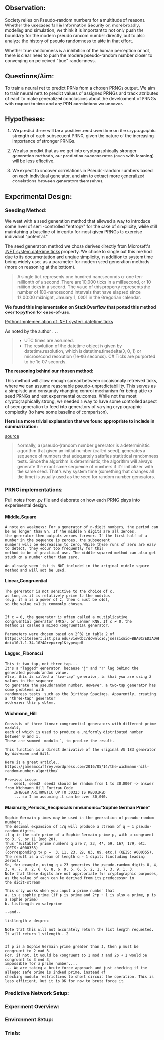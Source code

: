 ## **Observation:**
Society relies on Pseudo-random numbers for a multitude of reasons. Whether the usecases fall in Information Security or, more broadly, modeling and simulation, we think it is important to not only push the boundary for the modern pseudo random number directly, but to also analyze the history of pseudo randomness to aide in that effort.

Whether true randomness is a inhibition of the human perception or not, there is clear need to push the modern pseudo-random number closer to converging on perceived "true" randomness.

## **Questions/Aim:**
To train a neural net to predict PRNs from a chosen PRNGs output. We aim to train neural nets to predict values of assigned PRNGs and track attributes of each to make generalized conclusions about the development of PRNGs with respect to time and any PRN correlations we uncover.


## **Hypotheses:**
1) We predict there will be a positive trend over time on the cryptographic strength of each subsequent PRNG, given the nature of the increasing importance of stronger PRNGs.

2) We also predict that as we get into cryptographically stronger generation methods, our prediction success rates (even with learning) will be less effective.

3) We expect to uncover correlations in Pseudo-random numbers based on each individual generator, and aim to extract more generalized correlations between generators themselves.

## **Experimental Design:**



### **Seeding Method:**

We went with a seed generation method that allowed a way to introduce some level of semi-controlled "entropy" for the sake of simplicity, while still maintaining a baseline of integrity for most given PRNGs to exercise individual "potential."

The seed generation method we chose derives directly from Microsoft's [.NET system.datetime.ticks](https://docs.microsoft.com/en-us/dotnet/api/system.datetime.ticks?view=netframework-4.8) property. We chose to single out this method due to its documentation and unqiue simplicity, in addition to system time being widely used as a parameter for modern seed generation methods (more on reasoning at the bottom).

> A single tick represents one hundred nanoseconds or one ten-millionth of a second. There are 10,000 ticks in a millisecond, or 10 million ticks in a second. The value of this property represents the number of 100-nanosecond intervals that have elapsed since 12:00:00 midnight, January 1, 0001 in the Gregorian calendar.

**We found this implementation on StackOverflow that ported this method over to python for ease-of-use:**

[Python Implementation of .NET system.datetime.ticks](https://stackoverflow.com/questions/29366914/what-is-python-equivalent-of-cs-system-datetime-ticks)

As noted by the author . . .
   > * UTC times are assumed.
   > * The resolution of the datetime object is given by datetime.resolution, which is datetime.timedelta(0, 0, 1) or microsecond resolution (1e-06 seconds). C# Ticks are purported to be 1e-07 seconds.
   
**The reasoning behind our chosen method:**

This method will allow enough spread between occaisonally retreived ticks, where we can assume reasonable pseudo-unpredictabililty. This serves as a simplistic and constantly changing control mechanism for being able to seed PRNGs and test experimental outcomes. While not the most cryptographically strong, we needed a way to have some controlled aspect of seed generation to feed into generators of varying cryptographic complexity (to have some baseline of comparison).

**Here is a more trivial explanation that we found appropriate to include in summarization:**

[source](https://stackoverflow.com/users/33708/mehrdad-afshari)

> Normally, a (pseudo-)random number generator is a deterministic algorithm that given an initial number (called seed), generates a sequence of numbers that adequately satisfies statistical randomness tests. Since the algorithm is deterministic, the algorithm will always generate the exact same sequence of numbers if it's initialized with the same seed. That's why system time (something that changes all the time) is usually used as the seed for random number generators.


### **PRNG implementations:**
Pull notes from .py file and elaborate on how each PRNG plays into experimental design.

#### **Middle_Square**

<notes>
    
    A note on weakness: For a generator of n-digit numbers, the period can be no longer than 8n. If the middle n digits are all zeroes, 
    the generator then outputs zeroes forever. If the first half of a number in the sequence is zeroes, the subsequent
    numbers will be decreasing to zero. While these runs of zero are easy to detect, they occur too frequently for this
    method to be of practical use. The middle-squared method can also get stuck on a number other than zero.

    An already_seen list is NOT included in the original middle square method and will not be used.
</notes>


#### **Linear_Congruential**

<notes>
    
    The generator is not sensitive to the choice of c, 
    as long as it is relatively prime to the modulus 
    (e.g. if m is a power of 2, then c must be odd), 
    so the value c=1 is commonly chosen.
    

    If c = 0, the generator is often called a multiplicative
    congruential generator (MCG), or Lehmer RNG. If c ≠ 0, the
    method is called a mixed congruential generator.

    Parameters were chosen based on 2^32 in table 2 of 
    https://citeseerx.ist.psu.edu/viewdoc/download;jsessionid=BBA0C7ED3ADAB606642BB8D939774B4F?doi=10.1.1.34.1024&rep=rep1&type=pdf
</notes>


#### **Lagged_Fibonacci**

<notes>
    
    This is two tap, not three tap...
    It's a "lagged" generator, because "j" and "k" lag behind the generated pseudorandom value. 
    Also, this is called a "two-tap" generator, in that you are using 2 values in the sequence 
    to generate the pseudorandom number. However, a two-tap generator has some problems with 
    randomness tests, such as the Birthday Spacings. Apparently, creating a "three-tap" generator
    addresses this problem.
</notes>


#### **Wichmann_Hill**

<notes>
    
    Consists of three linear congruential generators with different prime moduli, 
    each of which is used to produce a uniformly distributed number between 0 and 1.
    These are summed, modulo 1, to produce the result.

    This function is a direct derivative of the original AS 183 generator by Wichmann and Hill.
    
    Here is a great article... https://jamesmccaffrey.wordpress.com/2016/05/14/the-wichmann-hill-random-number-algorithm/
    
    Previous issue:
        seed1, seed2, seed3 should be random from 1 to 30,000? -> answer from Wichmann Hill Fortran Code 
        INTEGER ARITHMETIC UP TO 30323 IS REQUIRED
        ... so I am assuming it can be over 30,000.
</notes>


#### **Maximally_Periodic_Reciprocals** mneumonic="Sophie German Prime" 

<notes>
    
    Sophie Germain primes may be used in the generation of pseudo-random numbers.
    The decimal expansion of 1/q will produce a stream of q − 1 pseudo-random digits,
    if q is the safe prime of a Sophie Germain prime p, with p congruent to 3, 9, or 11 (mod 20).
    Thus "suitable" prime numbers q are 7, 23, 47, 59, 167, 179, etc. (OEIS: A000353) 
    (corresponding to p =  3, 11, 23, 29, 83, 89, etc.) (OEIS: A000355). 
    The result is a stream of length q − 1 digits (including leading zeros). 
    So, for example, using q = 23 generates the pseudo-random digits 0, 4, 3, 4, 7, 8, 2, 6, 0, 8, 6, 9, 5, 6, 5, 2, 1, 7, 3, 9, 1, 3.
    Note that these digits are not appropriate for cryptographic purposes, as the value of each can be derived from its predecessor in 
    the digit-stream. 
    
    This only works when you input a prime number that
    a. is a sophie prime.(if p is prime and 2*p + 1 is also a prime, p is a sophie prime)
    b. listlength >= safeprime
    
    --and--
    
    listlength > decprec
    
    Note that this will not accurately return the list length requested. It will return listlength - 2
    
    
    If p is a Sophie Germain prime greater than 3, then p must be congruent to 2 mod 3. 
    For, if not, it would be congruent to 1 mod 3 and 2p + 1 would be congruent to 3 mod 3,
    impossible for a prime number....
    ... We are taking a brute force approach and just checking if the alleged safe prime is indeed prime, instead of 
    checking modulo restrictions to short circuit the operation. This is less efficient, but it is OK for now to brute force it.
    
</notes>

### **Predictive Network Setup:**


### **Experiment Overview:**


### **Environment Setup:**


### **Trials:**